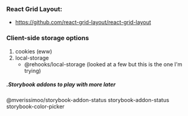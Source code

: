 ### React Grid Layout:
  * https://github.com/react-grid-layout/react-grid-layout


### Client-side storage options
  1) cookies (eww)
  2) local-storage
      * @rehooks/local-storage (looked at a few but this is the one I'm trying)


##### .Storybook addons to play with more later
@mverissimoo/storybook-addon-status
storybook-addon-status
storybook-color-picker
